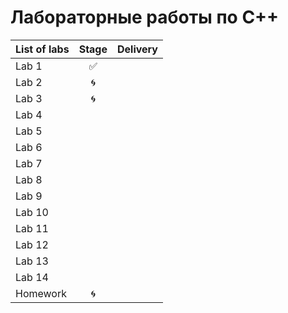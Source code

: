 # Лабораторные работы по С++
| List of labs | Stage | Delivery |
| ---------- | :------: | :-----: |
| Lab 1 | :white_check_mark: |  |
| Lab 2 | :cyclone: |  |
| Lab 3 | :cyclone: |  |
| Lab 4 |  |  |
| Lab 5 |  |  |
| Lab 6 |  |  |
| Lab 7 |  |  |
| Lab 8 |  |  |
| Lab 9 |  |  |
| Lab 10 |  |  |
| Lab 11 |  |  |
| Lab 12 |  |  |
| Lab 13 |  |  |
| Lab 14 |  |  |
| Homework | :cyclone: |  |
